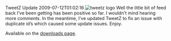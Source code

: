 TweetZ Update
2009-07-12T01:02:16
![tweetz logo](http://mike-ward.net/content/images/blog/TweetZUpdate_12785/logo.png) Well the little bit of feed back I’ve been getting has been positive so far. I wouldn't mind hearing more comments. In the meantime, I’ve updated TweetZ to fix an issue with duplicate id’s which caused some update issues. Enjoy.

Available on the [downloads page](http://mike-ward.net/downloads).
